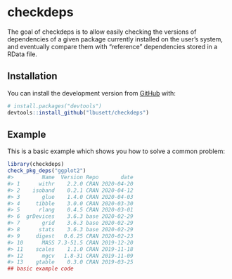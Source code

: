 
<!-- README.md is generated from README.Rmd. Please edit that file -->

# checkdeps

<!-- badges: start -->

<!-- badges: end -->

The goal of checkdeps is to allow easily checking the versions of
dependencies of a given package currently installed on the user’s
system, and eventually compare them with “reference” dependencies stored
in a RData file.

## Installation

You can install the development version from
[GitHub](https://github.com/) with:

``` r
# install.packages("devtools")
devtools::install_github("lbusett/checkdeps")
```

## Example

This is a basic example which shows you how to solve a common problem:

``` r
library(checkdeps)
check_pkg_deps("ggplot2")
#>         Name  Version Repo       date
#> 1      withr    2.2.0 CRAN 2020-04-20
#> 2    isoband    0.2.1 CRAN 2020-04-12
#> 3       glue    1.4.0 CRAN 2020-04-03
#> 4     tibble    3.0.0 CRAN 2020-03-30
#> 5      rlang    0.4.5 CRAN 2020-03-01
#> 6  grDevices    3.6.3 base 2020-02-29
#> 7       grid    3.6.3 base 2020-02-29
#> 8      stats    3.6.3 base 2020-02-29
#> 9     digest   0.6.25 CRAN 2020-02-23
#> 10      MASS 7.3-51.5 CRAN 2019-12-20
#> 11    scales    1.1.0 CRAN 2019-11-18
#> 12      mgcv   1.8-31 CRAN 2019-11-09
#> 13    gtable    0.3.0 CRAN 2019-03-25
## basic example code
```
